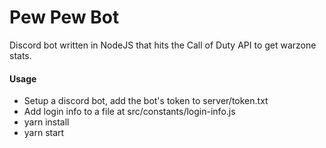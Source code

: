 # Pew Pew Bot

Discord bot written in NodeJS that hits the Call of Duty API to get warzone stats.

#### Usage
* Setup a discord bot, add the bot's token to server/token.txt
* Add login info to a file at src/constants/login-info.js
* yarn install
* yarn start
